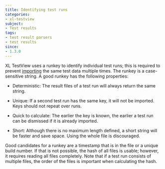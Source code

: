 ```yaml
---
title: Identifying test runs
categories:
- xl-testview
subject:
- Test results
tags:
- test result parsers
- test results
since:
- 1.3.0
---
```


XL TestView uses a runkey to identify individual test runs; this is required to prevent [importing](/xl-testview/how-to/detect-duplicate-imports.html) the same test data multiple times. The runkey is a case-sensitive string. A good runkey has the following properties:

* Deterministic: The result files of a test run will always return the same string.

* Unique: If a second test run has the same key, it will not be imported. Keys should not repeat over runs.

* Quick to calculate: The earlier the key is known, the earlier a test run can be dismissed if it is already imported.

* Short: Although there is no maximum length defined, a short string will be faster and save space. Using the whole file is discouraged.

Good candidates for a runkey are a timestamp that is in the file or a unique build number. If that is not possible, the hash of all files is usable; however, it requires reading all files completely. Note that if a test run consists of multiple files, the order of the files is important when calculating the hash.
